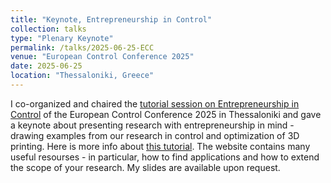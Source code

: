 ```yaml
---
title: "Keynote, Entrepreneurship in Control"
collection: talks
type: "Plenary Keynote"
permalink: /talks/2025-06-25-ECC
venue: "European Control Conference 2025"
date: 2025-06-25
location: "Thessaloniki, Greece"
---
```


I co-organized and chaired the [tutorial session on Entrepreneurship in Control](https://controls.papercept.net/conferences/conferences/ECC25/program/ECC25_ContentListWeb_3.html) of the European Control Conference 2025 in Thessaloniki and gave a keynote about presenting research with entrepreneurship in mind - drawing examples from our research in control and optimization of 3D printing. Here is more info about [this tutorial](https://sites.google.com/control.ee.ethz.ch/ecc25-tutorial-startup/home). The website contains many useful resourses - in particular, how to find applications and how to extend the scope of your research. My slides are available upon request.

